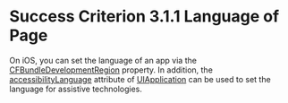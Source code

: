 # Success Criterion 3.1.1 Language of Page

On iOS, you can set the language of an app via the [CFBundleDevelopmentRegion](http://cfbundledevelopmentregion) property. In addition, the [accessibilityLanguage](https://developer.apple.com/documentation/objectivec/nsobject/1615192-accessibilitylanguage) attribute of [UIApplication](https://developer.apple.com/documentation/uikit/uiapplication) can be used to set the language for assistive technologies.